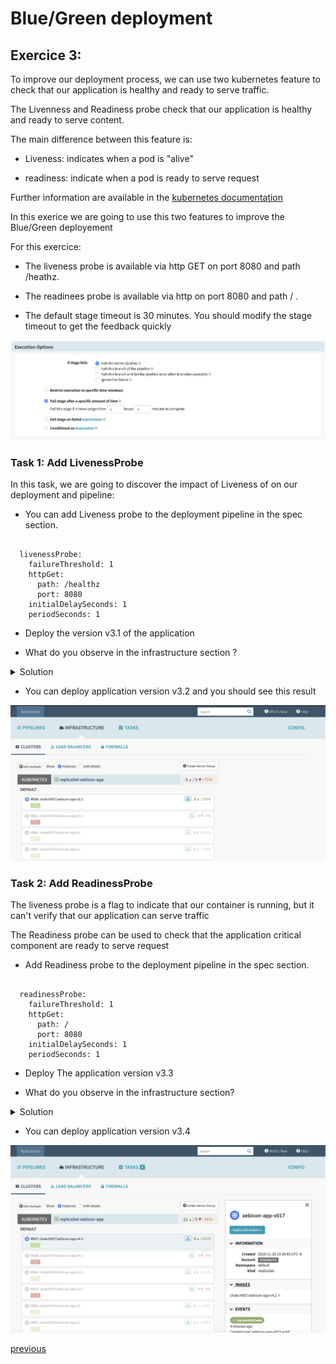 # Blue/Green deployment
## Exercice 3:

To improve our deployment process, we can use two kubernetes feature to check that our application is healthy and ready to serve traffic.

The Livenness and Readiness probe check that our application is healthy and ready to serve content.

The main difference between this feature is: 

* Liveness: indicates when a pod is "alive"

* readiness: indicate when a pod is ready to serve request 

Further information are available in the [kubernetes documentation](https://kubernetes.io/docs/tasks/configure-pod-container/configure-liveness-readiness-startup-probes/)

In this exerice we are going to use this two features to improve the Blue/Green deployement

For this exercice:

* The liveness probe is available via http GET on port 8080 and path /heathz. 

* The readinees probe is available via http on port 8080 and path / .

* The default stage timeout is 30 minutes. You should modify the stage timeout to get the feedback quickly

![Switch Back to the blue version](./images/timeout.png)

### Task 1: Add LivenessProbe

In this task, we are going to discover the impact of Liveness of on our deployment and pipeline:

* You can add Liveness probe to the deployment pipeline in the spec section. 

```

  livenessProbe:
    failureThreshold: 1
    httpGet:
      path: /healthz
      port: 8080
    initialDelaySeconds: 1
    periodSeconds: 1

```

* Deploy the version v3.1 of the application

* What do you observe in the infrastructure section ?


<details><summary>Solution</summary>
<p>

![Switch Back to the blue version](./images/live-01.png)


The previous pipeline fails because our container is not ready to start 

</p>
</details>

* You can deploy application version v3.2 and you should see this result 


![Switch Back to the blue version](./images/live-02.png)


### Task 2: Add ReadinessProbe

The liveness probe is a flag to indicate that our container is running, but it can't verify that our application can serve traffic

The Readiness probe can be used to check that the application critical component are ready to serve request

* Add Readiness probe to the deployment pipeline in the spec section. 

```

  readinessProbe:
    failureThreshold: 1
    httpGet:
      path: /
      port: 8080
    initialDelaySeconds: 1
    periodSeconds: 1

```

* Deploy The application version v3.3

* What do you observe in the infrastructure section? 


<details><summary>Solution</summary>
<p>

![Switch Back to the blue version](./images/read-01.png)


The previous pipeline fails because / response 500

</p>
</details>


* You can deploy application version v3.4

![Switch Back to the blue version](./images/read-02.png)


[previous](../exercice2/README.md)
